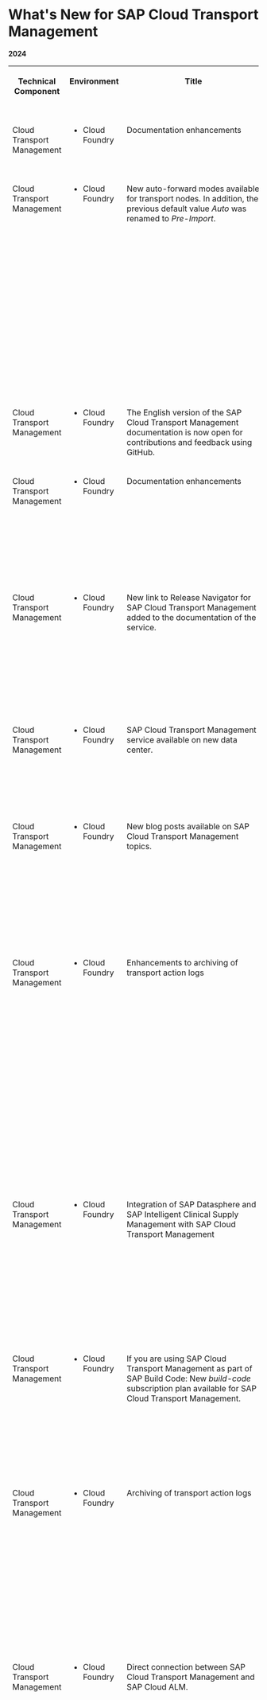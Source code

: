 <!-- loio85b6ac3c2925448c86bcd04f0da6678e -->

# What's New for SAP Cloud Transport Management





**2024**


<table>
<tr>
<th valign="top">

Technical Component

</th>
<th valign="top">

Environment

</th>
<th valign="top">

Title

</th>
<th valign="top">

Description

</th>
<th valign="top">

Action

</th>
<th valign="top">

Lifecycle

</th>
<th valign="top">

Type

</th>
<th valign="top">

Line of Business

</th>
<th valign="top">

Modular Business Process

</th>
<th valign="top">

Product

</th>
<th valign="top">

Latest Revision

</th>
<th valign="top">

Available as of

</th>
<th valign="top">

Version

</th>
</tr>
<tr>
<td valign="top">

Cloud Transport Management 

</td>
<td valign="top">

-   Cloud Foundry



</td>
<td valign="top">

Documentation enhancements

</td>
<td valign="top">

The following topic was enhanced:

-   [Administration](50-administration/administration-1fe3030.md)



</td>
<td valign="top">

Info only

</td>
<td valign="top">

General Availability

</td>
<td valign="top">

Announcement

</td>
<td valign="top">

Application Development and Integration

</td>
<td valign="top">

Not applicable

</td>
<td valign="top">

SAP Cloud Transport Management

</td>
<td valign="top">

2024-08-21

</td>
<td valign="top">

2024-08-21

</td>
<td valign="top">

 

</td>
</tr>
<tr>
<td valign="top">

Cloud Transport Management 

</td>
<td valign="top">

-   Cloud Foundry



</td>
<td valign="top">

New auto-forward modes available for transport nodes. In addition, the previous default value *Auto* was renamed to *Pre-Import*.

</td>
<td valign="top">

The following forward modes are new:

-   *Post-Import*: Transport requests are automatically forwarded, after they've been imported in the current node, regardless of the import results and the request statuses after the import.
-   *On Success*: Transport requests are automatically forwarded, after they've been successfully imported in the current node. An import is successful, if the status of the request after the import is either *Skipped*, *Succeeded*, or *Warning*.

See: [Create Transport Nodes](20-configure-landscape/create-transport-nodes-f71a4d5.md) 

</td>
<td valign="top">

Info only

</td>
<td valign="top">

General Availability

</td>
<td valign="top">

Announcement

</td>
<td valign="top">

Application Development and Integration

</td>
<td valign="top">

Not applicable

</td>
<td valign="top">

SAP Cloud Transport Management

</td>
<td valign="top">

2024-08-12

</td>
<td valign="top">

2024-08-12

</td>
<td valign="top">

2407b

</td>
</tr>
<tr>
<td valign="top">

Cloud Transport Management 

</td>
<td valign="top">

-   Cloud Foundry



</td>
<td valign="top">

The English version of the SAP Cloud Transport Management documentation is now open for contributions and feedback using GitHub.

</td>
<td valign="top">

For more information about the process, see [What Is SAP Cloud Transport Management](what-is-sap-cloud-transport-management-5fef9d6.md).

</td>
<td valign="top">

Info only

</td>
<td valign="top">

General Availability

</td>
<td valign="top">

Announcement

</td>
<td valign="top">

Application Development and Integration

</td>
<td valign="top">

Not applicable

</td>
<td valign="top">

SAP Cloud Transport Management

</td>
<td valign="top">

2024-08-12

</td>
<td valign="top">

2024-08-13

</td>
<td valign="top">

 

</td>
</tr>
<tr>
<td valign="top">

Cloud Transport Management 

</td>
<td valign="top">

-   Cloud Foundry



</td>
<td valign="top">

Documentation enhancements

</td>
<td valign="top">

The following topics in the documentation were enhanced or are new:

-   [Updating the Service Plan](50-administration/updating-the-service-plan-1717e87.md) \(new\)
-   [Monitoring and Troubleshooting](monitoring-and-troubleshooting-c39411d.md) \(changed\)
-   [Monitoring](monitoring-30e60df.md) \(new\)
-   [Troubleshooting](troubleshooting-1f090ea.md) \(new\)



</td>
<td valign="top">

Info only

</td>
<td valign="top">

General Availability

</td>
<td valign="top">

Announcement

</td>
<td valign="top">

Application Development and Integration

</td>
<td valign="top">

Not applicable

</td>
<td valign="top">

SAP Cloud Transport Management

</td>
<td valign="top">

2024-08-12

</td>
<td valign="top">

2024-08-12

</td>
<td valign="top">

 

</td>
</tr>
<tr>
<td valign="top">

Cloud Transport Management 

</td>
<td valign="top">

-   Cloud Foundry



</td>
<td valign="top">

New link to Release Navigator for SAP Cloud Transport Management added to the documentation of the service.

</td>
<td valign="top">

The Release Navigator for SAP BTP contains release resources as well as general resources for SAP BTP products and services.

See:

-   [Release Navigator for SAP Cloud Transport Management](https://readiness-at-scale.enable-now.cloud.sap/pub/20230621_ras/index.html?show=book!BO_EC8330B09B97CDBE#SL_389720104C687893)

-   [What Is SAP Cloud Transport Management](what-is-sap-cloud-transport-management-5fef9d6.md)



</td>
<td valign="top">

Info only

</td>
<td valign="top">

General Availability

</td>
<td valign="top">

Announcement

</td>
<td valign="top">

Application Development and Integration

</td>
<td valign="top">

Not applicable

</td>
<td valign="top">

SAP Cloud Transport Management

</td>
<td valign="top">

2024-08-12

</td>
<td valign="top">

2024-08-12

</td>
<td valign="top">

 

</td>
</tr>
<tr>
<td valign="top">

Cloud Transport Management 

</td>
<td valign="top">

-   Cloud Foundry



</td>
<td valign="top">

SAP Cloud Transport Management service available on new data center.

</td>
<td valign="top">

SAP Cloud Transport Management service is now also available on Google Cloud platform in the Israel - Tel Aviv \(IL30\) region.

See: [SAP Cloud Transport Management in SAP Discovery Center](https://discovery-center.cloud.sap/serviceCatalog/cloud-transport-management/?region=all&tab=service_plan) 

</td>
<td valign="top">

Info only

</td>
<td valign="top">

General Availability

</td>
<td valign="top">

Announcement

</td>
<td valign="top">

Application Development and Integration

</td>
<td valign="top">

Not applicable

</td>
<td valign="top">

SAP Cloud Transport Management

</td>
<td valign="top">

2024-07-16

</td>
<td valign="top">

2024-07-16

</td>
<td valign="top">

2406b

</td>
</tr>
<tr>
<td valign="top">

Cloud Transport Management 

</td>
<td valign="top">

-   Cloud Foundry



</td>
<td valign="top">

New blog posts available on SAP Cloud Transport Management topics.

</td>
<td valign="top">

See:

-   [How to migrate an SAP Cloud Transport Management instance](https://community.sap.com/t5/technology-blogs-by-sap/how-to-migrate-an-sap-cloud-transport-management-instance/ba-p/13730165)
-   [SAP Datasphere Content Network Package Transport via BTP Transport Management service.](https://community.sap.com/t5/technology-blogs-by-sap/sap-datasphere-content-networkpackage-transport-via-btp-transport/ba-p/13759735)
-   [Transport configuration in SAP Batch Release Hub for Life Sciences](https://community.sap.com/t5/supply-chain-management-blogs-by-sap/transport-configuration-in-sap-batch-release-hub-for-life-sciences/ba-p/13756020)



</td>
<td valign="top">

Info only

</td>
<td valign="top">

General Availability

</td>
<td valign="top">

Announcement

</td>
<td valign="top">

Application Development and Integration

</td>
<td valign="top">

Not applicable

</td>
<td valign="top">

SAP Cloud Transport Management

</td>
<td valign="top">

2024-07-16

</td>
<td valign="top">

2024-07-16

</td>
<td valign="top">

 

</td>
</tr>
<tr>
<td valign="top">

Cloud Transport Management 

</td>
<td valign="top">

-   Cloud Foundry



</td>
<td valign="top">

Enhancements to archiving of transport action logs

</td>
<td valign="top">

The following enhancements were made to the archiving of transport logs:

-   The default data retention time for transport action logs was extended from 6 to 7 years for all existing and new subscriptions.
-   Additional configuration option in archiving settings: You can now decide whether you want to anonymize user data, such as user names and email addresses, during an archiving run. User data is no longer anonymized by default.

See:

-   [Transport Action Logs](transport-action-logs-86319ed.md)
-   [Configure Archiving Settings of Transport Actions](configure-archiving-settings-of-transport-actions-0507a06.md)



</td>
<td valign="top">

Info only

</td>
<td valign="top">

General Availability

</td>
<td valign="top">

Announcement

</td>
<td valign="top">

Application Development and Integration

</td>
<td valign="top">

Not applicable

</td>
<td valign="top">

SAP Cloud Transport Management

</td>
<td valign="top">

2024-07-16

</td>
<td valign="top">

2024-07-16

</td>
<td valign="top">

2406b

</td>
</tr>
<tr>
<td valign="top">

Cloud Transport Management 

</td>
<td valign="top">

-   Cloud Foundry



</td>
<td valign="top">

Integration of SAP Datasphere and SAP Intelligent Clinical Supply Management with SAP Cloud Transport Management

</td>
<td valign="top">

You can now use SAP Cloud Transport Management to transport SAP Datasphere content and configuration settings of SAP Intelligent Clinical Supply Management.

See:

-   [Supported Content Types](supported-content-types-8961dcb.md#loio8961dcb3edc84a76b84b29565833067b)
-   [Integration in Development and Change Management Processes and with Other Services](70-integrations/integrating-the-service-7e966f7.md#loioddaa000bc92c43d8bd09f4e2c8ca05eb)



</td>
<td valign="top">

Info only

</td>
<td valign="top">

General Availability

</td>
<td valign="top">

Announcement

</td>
<td valign="top">

Application Development and Integration

</td>
<td valign="top">

Not applicable

</td>
<td valign="top">

SAP Cloud Transport Management

</td>
<td valign="top">

2024-07-03

</td>
<td valign="top">

2024-07-03

</td>
<td valign="top">

 

</td>
</tr>
<tr>
<td valign="top">

Cloud Transport Management 

</td>
<td valign="top">

-   Cloud Foundry



</td>
<td valign="top">

If you are using SAP Cloud Transport Management as part of SAP Build Code: New *build-code* subscription plan available for SAP Cloud Transport Management.

</td>
<td valign="top">

To subscribe or to update to the *build-code* subscription plan from your current SAP Cloud Transport Management subscription, use the SAP Build Code booster.

See:

-   SAP Build Code documentation: [Initial Setup](https://help.sap.com/docs/build_code/d0d8f5bfc3d640478854e6f4e7c7584a/07698d7c31284e4db370acdf017cfd14.html?version=SHIP)
-   [Subscribing to Cloud Transport Management](10-initial-setup/subscribing-to-cloud-transport-management-7fe10fc.md)



</td>
<td valign="top">

Info only

</td>
<td valign="top">

General Availability

</td>
<td valign="top">

Announcement

</td>
<td valign="top">

Application Development and Integration

</td>
<td valign="top">

Not applicable

</td>
<td valign="top">

SAP Cloud Transport Management

</td>
<td valign="top">

2024-06-06

</td>
<td valign="top">

2024-06-06

</td>
<td valign="top">

2406a

</td>
</tr>
<tr>
<td valign="top">

Cloud Transport Management 

</td>
<td valign="top">

-   Cloud Foundry



</td>
<td valign="top">

Archiving of transport action logs

</td>
<td valign="top">

SAP Cloud Transport Management now periodically runs archiving jobs on transport action logs. It takes the transport action logs of a defined time interval, moves them to an archive file in a secondary storage, and then removes them from the database. You can configure the archiving settings according to your requirements.

See:

-   [Transport Action Logs](transport-action-logs-86319ed.md)
-   [Configure Archiving Settings of Transport Actions](configure-archiving-settings-of-transport-actions-0507a06.md)



</td>
<td valign="top">

Info only

</td>
<td valign="top">

General Availability

</td>
<td valign="top">

Announcement

</td>
<td valign="top">

Application Development and Integration

</td>
<td valign="top">

Not applicable

</td>
<td valign="top">

SAP Cloud Transport Management

</td>
<td valign="top">

2024-06-06

</td>
<td valign="top">

2024-06-06

</td>
<td valign="top">

2406a

</td>
</tr>
<tr>
<td valign="top">

Cloud Transport Management 

</td>
<td valign="top">

-   Cloud Foundry



</td>
<td valign="top">

Direct connection between SAP Cloud Transport Management and SAP Cloud ALM.

</td>
<td valign="top">

You can now directly connect an SAP Cloud Transport Management service instance subscribed in your SAP BTP Global Account to SAP Cloud ALM.

If you've subscribed to several SAP Cloud Transport Management service instances, it's possible to connect all of them to the same SAP Cloud ALM.

To use the direct connection, you need to reconfigure the destination to SAP Cloud Transport Management used for SAP Cloud ALM.

See:

-   SAP Cloud ALM documentation on SAP Help Portal: [Enabling Transport Management → SAP Cloud Transport Management Service](https://help.sap.com/docs/CloudALM/08879d094f3b4de3ac67832f4a56a6de/8b4af2f9c2df4a1797dd812b814f36a5.html?locale=en-US)
-   Sample description of a destination to SAP Cloud Transport Management for SAP Cloud Integration using SAP Content Agent service with SAP Cloud ALM in the SAP Cloud Transport Management documentation: [Sample Configurations of Destinations to SAP Cloud Transport Management](20-configure-landscape/create-destinations-to-sap-cloud-transport-management-service-795f733.md#loio75fe5d4b4fa3492c87ef6be32ea0b819)



</td>
<td valign="top">

Info only

</td>
<td valign="top">

General Availability

</td>
<td valign="top">

Announcement

</td>
<td valign="top">

Application Development and Integration

</td>
<td valign="top">

Not applicable

</td>
<td valign="top">

SAP Cloud Transport Management

</td>
<td valign="top">

2024-05-22

</td>
<td valign="top">

2024-05-22

</td>
<td valign="top">

 

</td>
</tr>
<tr>
<td valign="top">

Cloud Transport Management 

</td>
<td valign="top">

-   Cloud Foundry



</td>
<td valign="top">

SAP Cloud Transport Management now supports the import of all and selected transport requests in an import queue for imports of references of type *BTP ABAP*. For the import of a selected transport request, a special logic has been introduced \(*Import Upto*\), which always imports a selected transport request together with the previous transport requests in the import queue.

</td>
<td valign="top">

To enable the import of all transport requests of type *BTP ABAP*, SAP Cloud Transport Management now supports the `MANAGE_SOFTWARE_COMPONENTS` API of SAP BTP, ABAP environment with the communication scenario `SAP_COM_0948`. Previously, the `MANAGE_GIT_REPOSITORIES` API and `SAP_COM_0510` was used. With the new communication scenario, the `SAP_COM_0510` scenario was deprecated.

To leverage the functions of the new API, reconfigure the destination in SAP BTP, ABAP environment pointing to SAP Cloud Transport Management using the new URL, user, and password taken from the new communication scenario.

Already configured destinations continue to work with the current limitations \(import of individual requests\) for the duration of the deprecation phase. However, we recommend that you already plan to transition to the new communication scenario.

See:

-   [Creating Destinations for Deployment of References of SAP BTP, ABAP Environment](20-configure-landscape/creating-destinations-for-deployment-of-references-of-sap-btp-abap-environment-3014453.md)
-   [Import Transport Requests](30-using-import-queue/import-transport-requests-d2005d5.md)



</td>
<td valign="top">

Info only

</td>
<td valign="top">

General Availability

</td>
<td valign="top">

Announcement

</td>
<td valign="top">

Application Development and Integration

</td>
<td valign="top">

Not applicable

</td>
<td valign="top">

SAP Cloud Transport Management

</td>
<td valign="top">

2024-05-22

</td>
<td valign="top">

2024-05-22

</td>
<td valign="top">

 

</td>
</tr>
<tr>
<td valign="top">

Cloud Transport Management 

</td>
<td valign="top">

-   Cloud Foundry



</td>
<td valign="top">

New events:

-   *TmsStorageQuotaUsage*
-   *TmsNodeImportJobDeactivated*



</td>
<td valign="top">

You can configure SAP Alert Notification Service to send notifications for actions started in SAP Cloud Transport Management. The following new events are available for configuration:

-   *TmsStorageQuotaUsage*:

    Receive a notification when the storage quota in your subscription has increased over the warning threshold of 85%.

-   *TmsNodeImportJobDeactivated*

    Receive a notification when an import scheduler is deactivated because too many imports have failed.


See:

-   Documentation: [Receive Notifications for SAP Cloud Transport Management Actions Using SAP Alert Notification Service](receive-notifications-for-sap-cloud-transport-management-actions-using-sap-alert-notifica-95d4fc7.md)
-   Blog post: [Receive a notification when your storage quota of SAP Cloud Transport Management passes 85%](https://community.sap.com/t5/technology-blogs-by-sap/receive-a-notification-when-your-storage-quota-of-sap-cloud-transport/ba-p/13674963)



</td>
<td valign="top">

Info only

</td>
<td valign="top">

General Availability

</td>
<td valign="top">

Announcement

</td>
<td valign="top">

Application Development and Integration

</td>
<td valign="top">

Not applicable

</td>
<td valign="top">

SAP Cloud Transport Management

</td>
<td valign="top">

2024-04-12

</td>
<td valign="top">

2024-04-12

</td>
<td valign="top">

 

</td>
</tr>
<tr>
<td valign="top">

Cloud Transport Management 

</td>
<td valign="top">

-   Cloud Foundry



</td>
<td valign="top">

New transport node classification: Virtual node

</td>
<td valign="top">

You can now create virtual transport nodes that don't refer to a physical source or target. They can serve specific purposes, for example they can be used as placeholders to support uneven landscapes in hybrid change management scenarios, or to collect transport requests and forward them to a set of connected nodes. Transport requests that are imported into virtual nodes result in a *Skipped* status.

See: [About Transport Nodes](20-configure-landscape/about-transport-nodes-7cd4a78.md)

</td>
<td valign="top">

Info only

</td>
<td valign="top">

General Availability

</td>
<td valign="top">

Announcement

</td>
<td valign="top">

Application Development and Integration

</td>
<td valign="top">

Not applicable

</td>
<td valign="top">

SAP Cloud Transport Management

</td>
<td valign="top">

2024-03-14

</td>
<td valign="top">

2024-03-14

</td>
<td valign="top">

 

</td>
</tr>
<tr>
<td valign="top">

Cloud Transport Management 

</td>
<td valign="top">

-   Cloud Foundry



</td>
<td valign="top">

Updated documentation: [Create Destinations to SAP Cloud Transport Management Service](20-configure-landscape/create-destinations-to-sap-cloud-transport-management-service-795f733.md#loio795f7337e5d943df98c961303b02678b)

</td>
<td valign="top">

The existing documentation was enhanced. A table containing sample configurations of destinations to SAP Cloud Transport Management was added to provide illustrative examples.

See: [Sample Configurations of Destinations to SAP Cloud Transport Management](20-configure-landscape/create-destinations-to-sap-cloud-transport-management-service-795f733.md#loio75fe5d4b4fa3492c87ef6be32ea0b819)

</td>
<td valign="top">

Info only

</td>
<td valign="top">

General Availability

</td>
<td valign="top">

Announcement

</td>
<td valign="top">

Application Development and Integration

</td>
<td valign="top">

Not applicable

</td>
<td valign="top">

SAP Cloud Transport Management

</td>
<td valign="top">

2024-03-14

</td>
<td valign="top">

2024-03-14

</td>
<td valign="top">

 

</td>
</tr>
</table>

-   **[2023 SAP Cloud Transport Management \(Archive\)](2023-sap-cloud-transport-management-archive-83b7ab9.md)**  


**Related Information**  


[Subscribing to Cloud Transport Management](10-initial-setup/subscribing-to-cloud-transport-management-7fe10fc.md "To enable the usage of the user interface of SAP Cloud Transport Management service, subscribe to the Cloud Transport Management application.")

